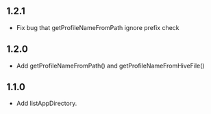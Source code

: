 ## 1.2.1

* Fix bug that getProfileNameFromPath ignore prefix check

## 1.2.0

* Add getProfileNameFromPath() and getProfileNameFromHiveFile()

## 1.1.0

* Add listAppDirectory.
